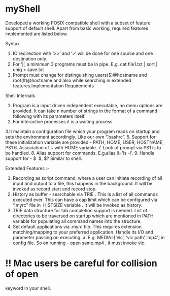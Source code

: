 # myShell
Developed a working POSIX compatible shell with a subset of
feature support of default shell. Apart from basic working,
required features implemented are listed below.

Syntax
1. IO redirection with ‘>>’ and ‘>’ will be done for one source and
one destination only.
2. For ‘|’, a minimum 3 programs must be in pipe. E.g. 
cat file1.txt | sort | uniq > save.txt
3. Prompt must change for distinguishing users($)@hostname and
root(#)@hostname and also while searching in extended features.Implementation Requirements

Shell Internals
1. Program is a input driven independent executable, no
menu options are provided. It can take n number of strings
in the format of a command following with its parameters itself.
2. For interactive processes it is a waiting process.

3.It maintain a configuration file which your program reads
on startup and sets the environment accordingly. Like our own
“.bashrc”.
5. Support for these initialization variable are provided -
PATH, HOME, USER, HOSTNAME, PS1​
6. Association of ~ with HOME variable.
7. Look of prompt via PS1​ is to be handled.
8. Alias support for commands. E.g.alias ll='ls -l'.
9. Handle support for - $
​ $, $?​ Similar to shell.

Extended Features :-
1. Recording as script command, where a user can initiate recording
of all input and output to a file, this happens in the
background. It will be invoked as record start  and record stop.
2. History as buffer - 
searchable via TRIE
. This is a list of all
commands executed ever. This can have a cap limit which can be
configured via “.myrc” file in ​
HISTSIZE variable​ . It will be
invoked as history.
3. TRIE data structure for tab completion support is needed. List of
directories to be traversed on startup which are mentioned in
PATH variable for populating all command names into the
structure.
4. Set default applications via .myrc file. This requires extension
matching/mapping to your preferred application. Handle its I/O
and parameter passing on executing.
a. E.g. MEDIA=[‘vlc’, ‘vlc path’,’.mp4’] in config file.
So on running - open same.mp4 , it must invoke vlc.
# !! Mac users be careful for collision of open
keyword in your shell.
